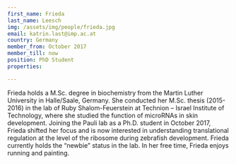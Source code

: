 ```yaml
---
first_name: Frieda
last_name: Leesch
img: /assets/img/people/frieda.jpg
email: katrin.last@imp.ac.at
country: Germany
member_from: October 2017
member_till: now
position: PhD Student
properties:

---
```

Frieda holds a M.Sc. degree in biochemistry from the Martin Luther University in Halle/Saale, Germany. She conducted her M.Sc. thesis (2015-2016) in the lab of Ruby Shalom-Feuerstein at Technion – Israel Institute of Technology, where she studied the function of microRNAs in skin development. Joining the Pauli lab as a Ph.D. student in October 2017, Frieda shifted her focus and is now interested in understanding translational regulation at the level of the ribosome during zebrafish development. Frieda currently holds the “newbie” status in the lab. In her free time, Frieda enjoys running and painting.

